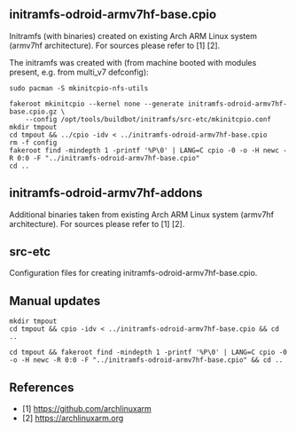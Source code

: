 ## initramfs-odroid-armv7hf-base.cpio
Initramfs (with binaries) created on existing Arch ARM Linux system
(armv7hf architecture).  For sources please refer to [1] [2].

The initramfs was created with (from machine booted with modules present, e.g. from multi_v7 defconfig):
```
sudo pacman -S mkinitcpio-nfs-utils

fakeroot mkinitcpio --kernel none --generate initramfs-odroid-armv7hf-base.cpio.gz \
    --config /opt/tools/buildbot/initramfs/src-etc/mkinitcpio.conf
mkdir tmpout
cd tmpout && ../cpio -idv < ../initramfs-odroid-armv7hf-base.cpio
rm -f config
fakeroot find -mindepth 1 -printf '%P\0' | LANG=C cpio -0 -o -H newc -R 0:0 -F "../initramfs-odroid-armv7hf-base.cpio"
cd ..
```

## initramfs-odroid-armv7hf-addons
Additional binaries taken from existing Arch ARM Linux system
(armv7hf architecture).  For sources please refer to [1] [2].


## src-etc
Configuration files for creating initramfs-odroid-armv7hf-base.cpio.


## Manual updates
```
mkdir tmpout
cd tmpout && cpio -idv < ../initramfs-odroid-armv7hf-base.cpio && cd ..
```
```
cd tmpout && fakeroot find -mindepth 1 -printf '%P\0' | LANG=C cpio -0 -o -H newc -R 0:0 -F "../initramfs-odroid-armv7hf-base.cpio" && cd ..
```

## References
* [1] https://github.com/archlinuxarm
* [2] https://archlinuxarm.org
